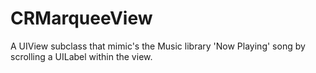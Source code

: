 CRMarqueeView
=============

A UIView subclass that mimic's the Music library 'Now Playing' song by scrolling a UILabel within the view.
